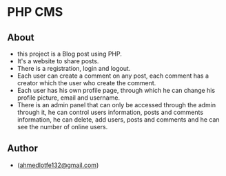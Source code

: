 # PHP CMS

## About

- this project is a Blog post using PHP.
- It's a website to share posts.
- There is a registration, login and logout.
- Each user can create a comment on any post, each comment has a creator which the user who create the comment.
- Each user has his own profile page, through which he can change his profile picture, email and username.
- There is an admin panel that can only be accessed through the admin through it, he can control users information, posts and comments information, he can delete, add users, posts and comments and he can see the number of online users.

## Author

- (ahmedlotfe132@gmail.com)
